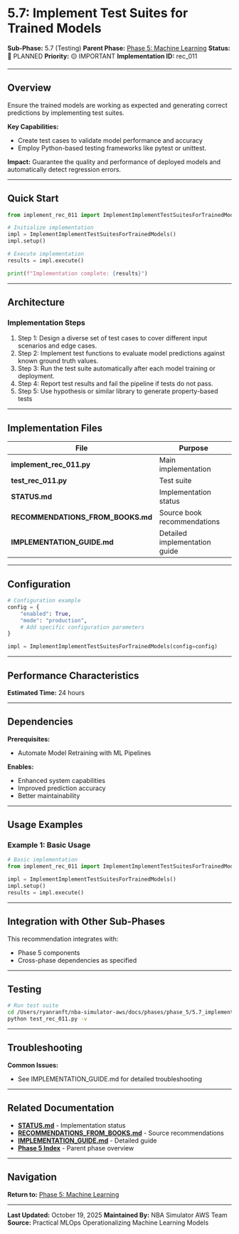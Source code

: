 # 5.7: Implement Test Suites for Trained Models

**Sub-Phase:** 5.7 (Testing)
**Parent Phase:** [Phase 5: Machine Learning](../PHASE_5_INDEX.md)
**Status:** 🔵 PLANNED
**Priority:** 🟡 IMPORTANT
**Implementation ID:** rec_011

---

## Overview

Ensure the trained models are working as expected and generating correct predictions by implementing test suites.

**Key Capabilities:**
- Create test cases to validate model performance and accuracy
- Employ Python-based testing frameworks like pytest or unittest.

**Impact:**
Guarantee the quality and performance of deployed models and automatically detect regression errors.

---

## Quick Start

```python
from implement_rec_011 import ImplementImplementTestSuitesForTrainedModels

# Initialize implementation
impl = ImplementImplementTestSuitesForTrainedModels()
impl.setup()

# Execute implementation
results = impl.execute()

print(f"Implementation complete: {results}")
```

---

## Architecture

### Implementation Steps

1. Step 1: Design a diverse set of test cases to cover different input scenarios and edge cases.
2. Step 2: Implement test functions to evaluate model predictions against known ground truth values.
3. Step 3: Run the test suite automatically after each model training or deployment.
4. Step 4: Report test results and fail the pipeline if tests do not pass.
5. Step 5: Use hypothesis or similar library to generate property-based tests

---

## Implementation Files

| File | Purpose |
|------|---------|
| **implement_rec_011.py** | Main implementation |
| **test_rec_011.py** | Test suite |
| **STATUS.md** | Implementation status |
| **RECOMMENDATIONS_FROM_BOOKS.md** | Source book recommendations |
| **IMPLEMENTATION_GUIDE.md** | Detailed implementation guide |

---

## Configuration

```python
# Configuration example
config = {
    "enabled": True,
    "mode": "production",
    # Add specific configuration parameters
}

impl = ImplementImplementTestSuitesForTrainedModels(config=config)
```

---

## Performance Characteristics

**Estimated Time:** 24 hours

---

## Dependencies

**Prerequisites:**
- Automate Model Retraining with ML Pipelines

**Enables:**
- Enhanced system capabilities
- Improved prediction accuracy
- Better maintainability

---

## Usage Examples

### Example 1: Basic Usage

```python
# Basic implementation
from implement_rec_011 import ImplementImplementTestSuitesForTrainedModels

impl = ImplementImplementTestSuitesForTrainedModels()
impl.setup()
results = impl.execute()
```

---

## Integration with Other Sub-Phases

This recommendation integrates with:
- Phase 5 components
- Cross-phase dependencies as specified

---

## Testing

```bash
# Run test suite
cd /Users/ryanranft/nba-simulator-aws/docs/phases/phase_5/5.7_implement_test_suites_for_trained_models
python test_rec_011.py -v
```

---

## Troubleshooting

**Common Issues:**
- See IMPLEMENTATION_GUIDE.md for detailed troubleshooting

---

## Related Documentation

- **[STATUS.md](STATUS.md)** - Implementation status
- **[RECOMMENDATIONS_FROM_BOOKS.md](RECOMMENDATIONS_FROM_BOOKS.md)** - Source recommendations
- **[IMPLEMENTATION_GUIDE.md](IMPLEMENTATION_GUIDE.md)** - Detailed guide
- **[Phase 5 Index](../PHASE_5_INDEX.md)** - Parent phase overview

---

## Navigation

**Return to:** [Phase 5: Machine Learning](../PHASE_5_INDEX.md)

---

**Last Updated:** October 19, 2025
**Maintained By:** NBA Simulator AWS Team
**Source:** Practical MLOps  Operationalizing Machine Learning Models
